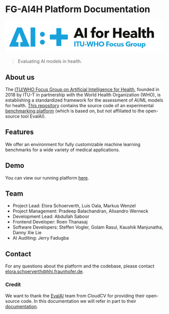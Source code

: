 # FG-AI4H Platform Documentation
![Our Logo](images/ai4h.png)
> Evaluating AI models in health.

## About us <!-- {docsify-ignore} -->
The [ITU/WHO Focus Group on Artificial Intelligence for Health](https://itu.int/go/fgai4h/), founded in 2018 by ITU-T in partnership with the World Health Organization (WHO), is establishing a standardized framework for the assessment of AI/ML models for health. [This repository](https://github.com/FG-AI4H/health-aiaudit-platform) contains the source code of an experimental [benchmarking platform](https://health.aiaudit.org/) (which is based on, but not affiliated to the open-source tool EvalAI).

## Features <!-- {docsify-ignore} -->

We offer an environment for fully customizable machine learning benchmarks for a wide variety of medical applications.

## Demo <!-- {docsify-ignore} -->

You can view our running platform [here](https://health.aiaudit.org/).

## Team <!-- {docsify-ignore} -->

- Project Lead: Elora Schoerverth, Luis Oala, Markus Wenzel
- Project Management: Pradeep Balachandran, Alixandro Werneck
- Development Lead: Abdullah Saboor
- Frontend Developer: Roen Thanasaj
- Software Developers: Steffen Vogler, Golam Rasul, Kaushik Manjunatha, Danny Xie Lie
- AI Auditing: Jerry Fadugba

## Contact <!-- {docsify-ignore} -->
For any questions about the platform and the codebase, please contact elora.schoerverth@hhi.fraunhofer.de.

### Credit <!-- {docsify-ignore} -->
We want to thank the [EvalAI](https://github.com/Cloud-CV/EvalAI)  team from CloudCV for providing their open-source code. In this documentation we will refer in part to their [documentation](https://evalai.readthedocs.io/en/latest/).
